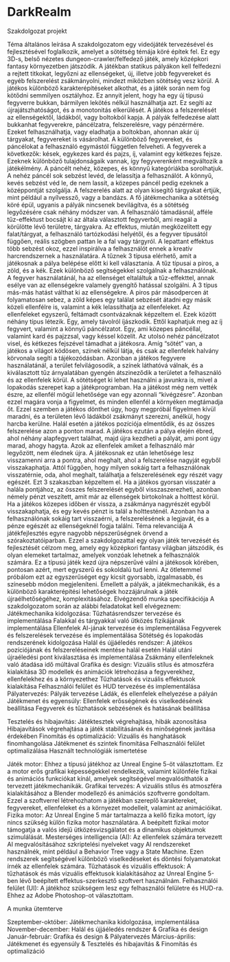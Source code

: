 # DarkRealm
 
Szakdolgozat projekt

Téma általános leírása A szakdolgozatom egy videójáték tervezésével és fejlesztésével foglalkozik, amelyet a sötétség témája köré építek fel. Ez egy 3D-s, belső nézetes dungeon-crawler/felfedező játék, amely középkori fantasy környezetben játszódik. A játékban statikus pályákon kell felfedezni a rejtett titkokat, legyőzni az ellenségeket, új, illetve jobb fegyvereket és egyéb felszerelést zsákmányolni, mindezt miközben sötétség vesz körül. A játékos különböző karakterépítéseket alkothat, és a játék során nem fog kötődni semmilyen osztályhoz. Ez annyit jelent, hogy ha egy új típusú fegyverre bukkan, bármilyen lekötés nélkül használhatja azt. Ez segíti az újrajátszhatóságot, és a monotonitás elkerülését. A játékos a felszerelését az ellenségektől, ládákból, vagy boltokból kapja. A pályák felfedezése alatt bukkanhat fegyverekre, páncélzatra, felszerelésre, vagy pénzérmére. Ezeket felhasználhatja, vagy eladhatja a boltokban, ahonnan akár új tárgyakat, fegyvereket is vásárolhat. A különböző fegyvereket, és páncélokat a felhasználó egymástól független felveheti. A fegyverek a következők: kések, egykezes kard és pajzs, íj, valamint egy kétkezes fejsze. Ezeknek különböző tulajdonságaik vannak, így fegyverenként megváltozik a játékélmény. A páncélt nehéz, közepes, és könnyű kategóriákba sorolhatjuk. A nehéz páncél sok sebzést levéd, de lelassítja a felhasználót. A könnyű, kevés sebzést véd le, de nem lassít, a közepes páncél pedig ezeknek a középpontját szolgálja. A felszerelés alatt az olyan kisegítő tárgyakat értjük, mint például a nyílvessző, vagy a bandázs. A fő játékmechanika a sötétség köré épül, ugyanis a pályák nincsenek bevilágítva, és a sötétség legyőzésére csak néhány módszer van. A felhasználó támadásnál, afféle tűz-effektust bocsájt ki az általa választott fegyverből, ami reagál a körülötte lévő területre, tárgyakra. Az effektus, miután megközelített egy falat/tárgyat, a felhasználó tartózkodási helyétől, és a fegyver típusától függően, reális szögben pattan le a fal vagy tárgyról. A lepattant effektus több sebzést okoz, ezzel inspirálva a felhasználót ennek a kreatív harcrendszernek a használatára. A tűznek 3 típusa elérhető, amit a játékosnak a pálya belépése előtt ki kell választania. A tűz típusai a piros, a zöld, és a kék. Ezek különböző segítségekkel szolgálnak a felhasználónak. A fegyver használatánál, ha az ellenséget eltaláltuk a tűz-effekttel, annak esélye van az ellenségekre valamely gyengítő hatással szolgálni. A 3 típus más-más hatást válthat ki az ellenségekre. A piros pár másodpercen át folyamatosan sebez, a zöld képes egy találat sebzését átadni egy másik közeli ellenfélre is, valamint a kék lelassíthatja az ellenfeleket. Az ellenfeleket egyszerű, feltámadt csontvázaknak képzeltem el. Ezek között néhány típus létezik. Egy, amely távolról íjászkodik. Ettől kaphatjuk meg az íj fegyvert, valamint a könnyű páncélzatot. Egy, ami közepes páncéllal, valamint kard és pajzzsal, vagy késsel közelít. Az utolsó nehéz páncélzatot visel, és kétkezes fejszével támadhat a játékosra. Amíg “sötét” van, a játékos a világot ködösen, színek nélkül látja, és csak az ellenfelek halvány körvonala segíti a tájékozódásban. Azonban a játékos fegyvere használatánál, a terület felvilágosodik, a színek láthatóvá válnak, és a kiválasztott tűz árnyalatában gyengén átszineződik a területet a felhasználó és az ellenfelek körül. A sötétséget ki lehet használni a javunkra is, mivel a lopakodás szerepet kap a játékprogramban. Ha a játékost még nem vették észre, az ellenfél mögül lehetősége van egy azonnali “kivégzésre”. Azonban ezzel magára vonja a figyelmet, és minden ellenfél a környéken megtámadja őt. Ezzel szemben a játékos dönthet úgy, hogy megpróbál figyelmen kívül maradni, és a területen lévő ládákból zsákmányt szerezni, anélkül, hogy harcba kerülne. Halál esetén a játékos pozíciója elmentődik, és az összes felszerelése azon a ponton marad. A játékos ezután a pálya elején ébred, ahol néhány alapfegyvert találhat, majd újra kezdheti a pályát, ami pont úgy marad, ahogy hagyta. Azok az ellenfelek amiket a felhasználó már legyőzött, nem élednek újra. A játékosnak ez után lehetősége lesz visszamenni arra a pontra, ahol meghalt, ahol a felszerelése nagyját egyből visszakaphatja. Attól függően, hogy milyen sokáig tart a felhasználónak visszatérnie, oda, ahol meghalt, találhatja a felszerelésének egy részét vagy egészét. Ezt 3 szakaszban képzeltem el. Ha a játékos gyorsan visszatér a halála pontjához, az összes felszerelését egyből visszaszerezheti, azonban némely pénzt veszített, amit már az ellenségek birtokolnak a holttest körül. Ha a játékos közepes időben ér vissza, a zsákmánya nagyrészét egyből visszakaphatja, és egy kevés pénzt is talál a holttesténél. Azonban ha a felhasználónak sokáig tart visszaérni, a felszerelésének a legjavát, és a pénze egészét az ellenségeknél fogja találni. Téma relevanciája A játékfejlesztés egyre nagyobb népszerűségnek örvend a szórakoztatóiparban. Ezzel a szakdolgozattal egy olyan játék tervezését és fejlesztését célzom meg, amely egy középkori fantasy világban játszódik, és olyan elemeket tartalmaz, amelyek vonzóak lehetnek a felhasználók számára. Ez a típusú játék kezd újra népszerűvé válni a játékosok körében, pontosan azért, mert egyszerű és sokoldalú tud lenni. Az ötletemmel próbálom ezt az egyszerűséget egy kicsit gyorsabb, izgalmasabb, és színesebb módon megjeleníteni. Emellett a pályák, a játékmechanikák, és a különböző karakterépítési lehetőségek hozzájárulnak a játék újraélhetőségéhez, komplexitásához. Elvégzendő munka specifikációja A szakdolgozatom során az alábbi feladatokat kell elvégeznem: Játékmechanika kidolgozása: Tűzhatásrendszer tervezése és implementálása Falakkal és tárgyakkal való ütközés fizikájának implementálása Ellenfelek AI-jának tervezése és implementálása Fegyverek és felszerelések tervezése és implementálása Sötétség és lopakodás rendszerének kidolgozása Halál és újjáéledés rendszer: A játékos pozíciójának és felszereléseinek mentése halál esetén Halál utáni újraéledési pont kiválasztása és implementálása Zsákmány ellenfeleknek való átadása idő múltával Grafika és design: Vizuális stílus és atmoszféra kialakítása 3D modellek és animációk létrehozása a fegyverekhez, ellenfelekhez és a környezethez Tűzhatások és vizuális effektusok kialakítása Felhasználói felület és HUD tervezése és implementálása Pályatervezés: Pályák tervezése Ládák, és ellenfelek elhelyezése a pályán Játékmenet és egyensúly: Ellenfelek erősségének és viselkedésének beállítása Fegyverek és tűzhatások sebzésének és hatásának beállítása

Tesztelés és hibajavítás: Játéktesztek végrehajtása, hibák azonosítása Hibajavítások végrehajtása a játék stabilitásának és minőségének javítása érdekében Finomítás és optimalizáció: Vizuális és hanghatások finomhangolása Játékmenet és szintek finomítása Felhasználói felület optimalizálása Használt technológiák ismertetése

Játék motor: Ehhez a típusú játékhoz az Unreal Engine 5-öt választottam. Ez a motor erős grafikai képességekkel rendelkezik, valamint különféle fizikai és animációs funkciókat kínál, amelyek segítségével megvalósíthatók a tervezett játékmechanikák. Grafikai tervezés: A vizuális stílus és atmoszféra kialakításához a Blender modellező és animációs szoftverre gondoltam. Ezzel a szoftverrel létrehozhatom a játékban szereplő karaktereket, fegyvereket, ellenfeleket és a környezet modelleit, valamint az animációikat. Fizika motor: Az Unreal Engine 5 már tartalmazza a kellő fizika motort, így nincs szükség külön fizika motor használatára. A beépített fizikai motor támogatja a valós idejű ütközésvizsgálatot és a dinamikus objektumok szimulálását. Mesterséges intelligencia (AI): Az ellenfelek számára tervezett AI megvalósításához szkriptelési nyelveket vagy AI rendszereket használnék, mint például a Behavior Tree vagy a State Machine. Ezen rendszerek segítségével különböző viselkedéseket és döntési folyamatokat írnék az ellenfelek számára. Tűzhatások és vizuális effektusok: A tűzhatások és más vizuális effektusok kialakításához az Unreal Engine 5-ben lévő beépített effektus-szerkesztő szoftvert használnám. Felhasználói felület (UI): A játékhoz szükségem lesz egy felhasználói felületre és HUD-ra. Ehhez az Adobe Photoshop-ot választottam.

A munka ütemterve

Szeptember-október: Játékmechanika kidolgozása, implementálása November-december: Halál és újjáéledés rendszer & Grafika és design Január-február: Grafika és design & Pályatervezés Március-április: Játékmenet és egyensúly & Tesztelés és hibajavítás & Finomítás és optimalizáció
